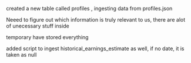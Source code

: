 created a new table called profiles , ingesting data from profiles.json

Neeed to figure out which information is truly relevant to us, there are alot of unecessary stuff inside

temporary have stored everything

added script to ingest historical_earnings_estimate as well, if no date, it is taken as null